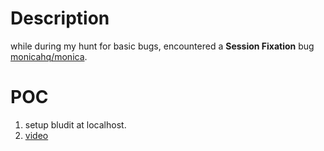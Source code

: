 # Description
while during my hunt for basic bugs, encountered a **Session Fixation** bug  [monicahq/monica](https://github.com/bludit/bludit.git).

# POC
1. setup bludit at localhost. 
2. [video]()